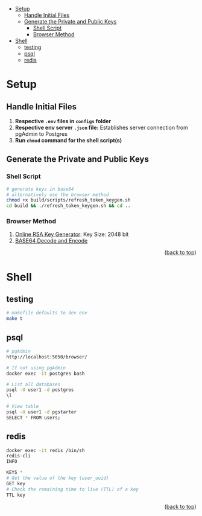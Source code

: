 <a name="readme-top"></a>

- [Setup](#setup)
  - [Handle Initial Files](#handle-initial-files)
  - [Generate the Private and Public Keys](#generate-the-private-and-public-keys)
    - [Shell Script](#shell-script)
    - [Browser Method](#browser-method)
- [Shell](#shell)
  - [testing](#testing)
  - [psql](#psql)
  - [redis](#redis)

# Setup

## Handle Initial Files

1. **Respective `.env` files in `configs` folder**
2. **Respective env server `.json` file:** Establishes server connection from pgAdmin to Postgres
3. **Run `chmod` command for the shell script(s)**

## Generate the Private and Public Keys

### Shell Script

```sh
# generate keys in base64
# alternatively use the browser method
chmod +x build/scripts/refresh_token_keygen.sh
cd build && ./refresh_token_keygen.sh && cd ..
```

### Browser Method

1. [Online RSA Key Generator](https://travistidwell.com/jsencrypt/demo/): Key Size: 2048 bit
2. [BASE64 Decode and Encode](https://www.base64encode.org/)

<p align="right">(<a href="#readme-top">back to top</a>)</p>

# Shell

## testing

```sh
# makefile defaults to dev env
make t
```

## psql

```sh
# pgAdmin
http://localhost:5050/browser/

# If not using pgAdmin
docker exec -it postgres bash

# List all databases
psql -U user1 -d postgres
\l

# View table
psql -U user1 -d pgstarter
SELECT * FROM users;
```

## redis

```sh
docker exec -it redis /bin/sh
redis-cli
INFO

KEYS *
# Get the value of the key (user_uuid)
GET key
# Check the remaining time to live (TTL) of a key
TTL key
```

<p align="right">(<a href="#readme-top">back to top</a>)</p>

